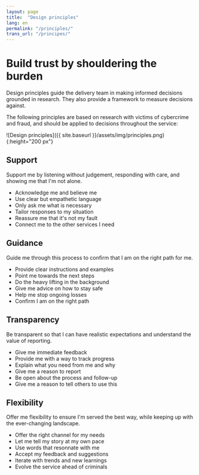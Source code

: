 ```yaml
---
layout: page
title:  "Design principles"
lang: en
permalink: "/principles/"
trans_url: "/principes/"
---
```


# Build trust by shouldering the burden

Design principles guide the delivery team in making informed decisions grounded in research. They also provide a framework to measure decisions against.

The following principles are based on research with victims of cybercrime and fraud, and should be applied to decisions throughout the service:

![Design principles]({{ site.baseurl }}/assets/img/principles.png){:height="200 px"}

## Support
Support me by listening without judgement, responding with care, and showing me that I'm not alone.
 * Acknowledge me and believe me
 * Use clear but empathetic language
 * Only ask me what is necessary
 * Tailor responses to my situation
 * Reassure me that it's not my fault
 * Connect me to the other services I need

## Guidance
Guide me through this process to confirm that I am on the right path for me.
 * Provide clear instructions and examples
 * Point me towards the next steps
 * Do the heavy lifting in the background
 * Give me advice on how to stay safe
 * Help me stop ongoing losses
 * Confirm I am on the right path

## Transparency
Be transparent so that I can have realistic expectations and understand the value of reporting.
 * Give me immediate feedback
 * Provide me with a way to track progress
 * Explain what you need from me and why
 * Give me a reason to report
 * Be open about the process and follow-up
 * Give me a reason to tell others to use this

## Flexibility
Offer me flexibility to ensure I'm served the best way, while keeping up with the ever-changing landscape.
 * Offer the right channel for my needs
 * Let me tell my story at my own pace
 * Use words that resonnate with me
 * Accept my feedback and suggestions
 * Iterate with trends and new learnings
 * Evolve the service ahead of criminals

